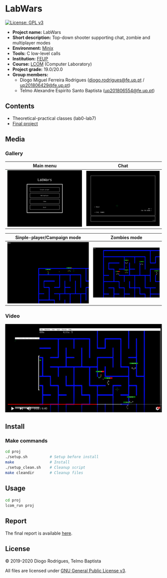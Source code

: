 # LabWars

[![License: GPL v3](https://img.shields.io/badge/License-GPLv3-blue.svg)](https://www.gnu.org/licenses/gpl-3.0)

- **Project name:** LabWars
- **Short description:** Top-down shooter supporting chat, zombie and multiplayer modes
- **Environment:** [Minix](https://www.minix3.org/)
- **Tools:** C low-level calls
- **Institution:** [FEUP](https://sigarra.up.pt/feup/en/web_page.Inicial)
- **Course:** [LCOM](https://sigarra.up.pt/feup/en/ucurr_geral.ficha_uc_view?pv_ocorrencia_id=436435) (Computer Laboratory)
- **Project grade:** 19.0/20.0
- **Group members:**
    - Diogo Miguel Ferreira Rodrigues (diogo.rodrigues@fe.up.pt / up201806429@fe.up.pt)
    - Telmo Alexandre Espirito Santo Baptista (up201806554@fe.up.pt)

## Contents

- Theoretical-practical classes (lab0-lab7)
- [Final project](proj)

## Media
### Gallery
| Main menu | Chat |
|-----------|------|
| ![](https://raw.githubusercontent.com/dmfrodrigues/feup-lcom/master/proj/doc/report/images/main_menu.png) | ![](https://raw.githubusercontent.com/dmfrodrigues/feup-lcom/master/proj/doc/report/images/chat02_01.png) |

| Sinple-player/Campaign mode | Zombies mode |
|-----------------------------|--------------|
| ![](https://raw.githubusercontent.com/dmfrodrigues/feup-lcom/master/proj/doc/report/images/campaign01.png) | ![](https://raw.githubusercontent.com/dmfrodrigues/feup-lcom/master/proj/doc/report/images/zombies01.png) |

### Video

[![LabWars - LCOM Project 2019/20](https://raw.githubusercontent.com/dmfrodrigues/feup-lcom/master/proj/doc/report/images/thumbnail.png)](https://youtu.be/p19NshuZql4 "LabWars - LCOM Project 2019/20")

## Install

### Make commands

```sh
cd proj
./setup.sh          # Setup before install
make                # Install
./setup_clean.sh    # Cleanup script
make cleandir       # Cleanup files
```

## Usage

```sh
cd proj
lcom_run proj
```

## Report

The final report is available [here](proj/doc/report/report.pdf).

## License

© 2019-2020 Diogo Rodrigues, Telmo Baptista

All files are licensed under [GNU General Public License v3](LICENSE).
